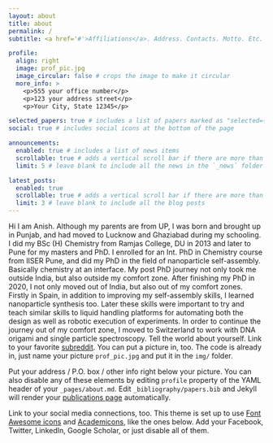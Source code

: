 ```yaml
---
layout: about
title: about
permalink: /
subtitle: <a href='#'>Affiliations</a>. Address. Contacts. Motto. Etc.

profile:
  align: right
  image: prof_pic.jpg
  image_circular: false # crops the image to make it circular
  more_info: >
    <p>555 your office number</p>
    <p>123 your address street</p>
    <p>Your City, State 12345</p>

selected_papers: true # includes a list of papers marked as "selected={true}"
social: true # includes social icons at the bottom of the page

announcements:
  enabled: true # includes a list of news items
  scrollable: true # adds a vertical scroll bar if there are more than 3 news items
  limit: 5 # leave blank to include all the news in the `_news` folder

latest_posts:
  enabled: true
  scrollable: true # adds a vertical scroll bar if there are more than 3 new posts items
  limit: 3 # leave blank to include all the blog posts
---
```


Hi I am Anish. Although my parents are from UP, I was born and brought up in Punjab, and had moved to Lucknow and Ghaziabad during my schooling. I did my BSc (H) Chemistry from Ramjas College, DU in 2013 and later to Pune for my masters and PhD. I enrolled for an Int. PhD in Chemistry course from IISER Pune, and did my PhD in the field of nanoparticle self-assembly. Basically chemistry at an interface. My post PhD journey not only took me outside India, but also outside my comfort zone. After finishing my PhD in 2020, I not only moved out of India, but also out of my comfort zones. Firstly in Spain, in addition to improving my self-assembly skills, I learned nanoparticle synthesis too. Later these skills were important to try and teach similar skills to liquid handling platforms for automating both the design as well as robotic execution of experiments. In order to continue the journey out of my comfort zone, I moved to Switzerland to work with DNA origami and single particle spectroscopy.  Tell the world about yourself. Link to your favorite [subreddit](http://reddit.com). You can put a picture in, too. The code is already in, just name your picture `prof_pic.jpg` and put it in the `img/` folder.

Put your address / P.O. box / other info right below your picture. You can also disable any of these elements by editing `profile` property of the YAML header of your `_pages/about.md`. Edit `_bibliography/papers.bib` and Jekyll will render your [publications page](/al-folio/publications/) automatically.

Link to your social media connections, too. This theme is set up to use [Font Awesome icons](https://fontawesome.com/) and [Academicons](https://jpswalsh.github.io/academicons/), like the ones below. Add your Facebook, Twitter, LinkedIn, Google Scholar, or just disable all of them.
